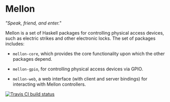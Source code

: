 # Mellon

*"Speak, friend, and enter."*

Mellon is a set of Haskell packages for controlling physical access
devices, such as electric strikes and other electronic locks. The set
of packages includes:

* `mellon-core`, which provides the core functionality upon which the
  other packages depend.

* `mellon-gpio`, for controlling physical access devices via GPIO.

* `mellon-web`, a web interface (with client and server bindings) for
  interacting with Mellon controllers.

[![Travis CI build status](https://travis-ci.org/dhess/mellon.svg?branch=master)](https://travis-ci.org/dhess/mellon)
